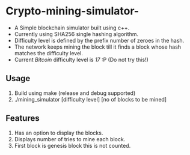 # Crypto-mining-simulator-
* A Simple blockchain simulator built using c++.
* Currently using SHA256 single hashing algorithm.
* Difficulty level is defined by the prefix number of zeroes in the hash.
* The network keeps mining the block till it finds a block whose hash matches the difficulty level.
* Current *Bitcoin* difficulty level is *17* :P (Do not try this!)

## Usage

1. Build using make (release and debug supported)
2. ./mining_simulator [difficulty level] [no of blocks to be mined]

## Features
1. Has an option to display the blocks.
2. Displays number of tries to mine each block.
3. First block is genesis block this is not counted.
